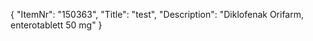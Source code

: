 {
  "ItemNr": "150363",
  "Title": "test",
  "Description": "Diklofenak Orifarm, enterotablett 50 mg"
}
